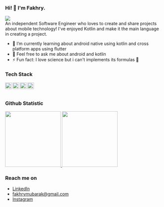 ### Hi! 👋 I'm Fakhry.
![](https://komarev.com/ghpvc/?username=yfakhrymubarak&style=flat)\
An independent Software Engineer who loves to create and share projects about mobile technology! I've enjoyed Kotlin and make it the main language in creating a project.

<!-- - 🔭 I’m currently working on <a href="https://github.com/dicodingacademy">@dicodingacademy</a> -->
- 🌱 I’m currently learning about android native using kotlin and cross platform apps using flutter
- 💬 Feel free to ask me about android and kotlin
- ⚡ Fun fact: I love science but i can't implements its formulas 👀

### Tech Stack
  <a href="#"><img align="left" alt="Kotlin" title="Kotlin" width="21px" src="https://seeklogo.com/images/K/kotlin-logo-30C1970B05-seeklogo.com.png" /></a>
  <a href="#"><img align="left" alt="Android Studio" title="Android Studio" width="21px" src="https://seeklogo.com/images/A/android-new-2019-logo-3CD3BC571C-seeklogo.com.png" /></a>
  <a href="#"><img align="left" alt="Dart" title="Dart" width="21px" src="https://seeklogo.com/images/D/dart-logo-FDA1939EC4-seeklogo.com.png" /></a>
  <a href="#"><img align="left" alt="Flutter" title="Flutter" width="21px" src="https://seeklogo.com/images/F/flutter-logo-5086DD11C5-seeklogo.com.png" /></a>
  <br>
  <br>
  
### Github Statistic
<p align="left">
<a href="https://github.com/fakhrymubarak">
  <img height="180em" src="https://github-readme-stats-eight-theta.vercel.app/api?username=fakhrymubarak&show_icons=true&theme=algolia&include_all_commits=true&count_private=true"/>
  <img height="180em" src="https://github-readme-stats-eight-theta.vercel.app/api/top-langs/?username=fakhrymubarak&layout=compact&theme=algolia"/>
</a>
</p>

### Reach me on
- <a href="https://linkedin.com/in/fakhrymubarak/">LinkedIn</a>
- fakhrymubarak@gmail.com
- <a href="https://instagram.com/fakhry.m_">Instagram</a>
